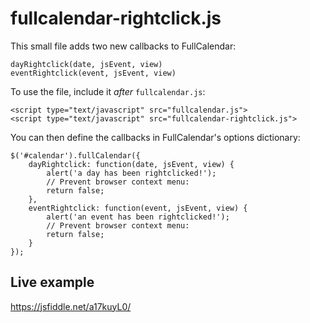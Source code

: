 # fullcalendar-rightclick.js

This small file adds two new callbacks to FullCalendar:

    dayRightclick(date, jsEvent, view)
    eventRightclick(event, jsEvent, view)

To use the file, include it *after* `fullcalendar.js`:

    <script type="text/javascript" src="fullcalendar.js">
    <script type="text/javascript" src="fullcalendar-rightclick.js">

You can then define the callbacks in FullCalendar's options dictionary:

    $('#calendar').fullCalendar({
        dayRightclick: function(date, jsEvent, view) {
            alert('a day has been rightclicked!');
            // Prevent browser context menu:
            return false;
        },
        eventRightclick: function(event, jsEvent, view) {
        	alert('an event has been rightclicked!');
            // Prevent browser context menu:
            return false;
        }
    });

## Live example

https://jsfiddle.net/a17kuyL0/